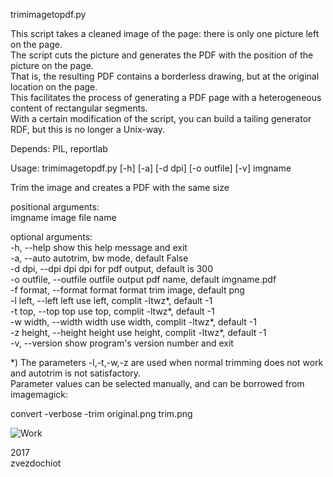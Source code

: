 trimimagetopdf.py

This script takes a cleaned image of the page: there is only one picture left on the page.  
The script cuts the picture and generates the PDF with the position of the picture on the page.  
That is, the resulting PDF contains a borderless drawing, but at the original location on the page.  
This facilitates the process of generating a PDF page with a heterogeneous content of rectangular segments.  
With a certain modification of the script, you can build a tailing generator RDF, but this is no longer a Unix-way.  

Depends: PIL, reportlab

Usage: trimimagetopdf.py [-h] [-a] [-d dpi] [-o outfile] [-v] imgname

Trim the image and creates a PDF with the same size

positional arguments:  
  imgname               image file name

optional arguments:  
  -h, --help            show this help message and exit  
  -a, --auto            autotrim, bw mode, default False  
  -d dpi, --dpi dpi     dpi for pdf output, default is 300  
  -o outfile, --outfile outfile    output pdf name, default imgname.pdf  
  -f format, --format format    format trim image, default png  
  -l left, --left left  use left, complit -ltwz*, default -1  
  -t top, --top top     use top, complit -ltwz*, default -1  
  -w width, --width width    use width, complit -ltwz*, default -1  
  -z height, --height height    use height, complit -ltwz*, default -1  
  -v, --version         show program's version number and exit  

*) The parameters -l,-t,-w,-z are used when normal trimming does not work and autotrim is not satisfactory.  
Parameter values can be selected manually, and can be borrowed from imagemagick:

convert -verbose -trim original.png trim.png

![Work](https://raw.githubusercontent.com/zvezdochiot/python-trimimagetopdf/master/sample.jpg)

2017  
zvezdochiot

